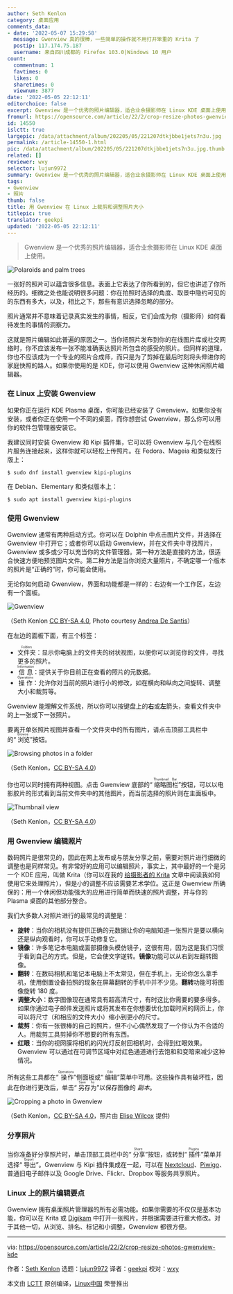 ```yaml
---
author: Seth Kenlon
category: 桌面应用
comments_data:
- date: '2022-05-07 15:29:58'
  message: Gwenview 真的很棒，一些简单的操作就不用打开笨重的 Krita 了
  postip: 117.174.75.187
  username: 来自四川成都的 Firefox 103.0|Windows 10 用户
count:
  commentnum: 1
  favtimes: 0
  likes: 0
  sharetimes: 0
  viewnum: 3877
date: '2022-05-05 22:12:11'
editorchoice: false
excerpt: Gwenview 是一个优秀的照片编辑器，适合业余摄影师在 Linux KDE 桌面上使用。
fromurl: https://opensource.com/article/22/2/crop-resize-photos-gwenview-kde
id: 14550
islctt: true
largepic: /data/attachment/album/202205/05/221207dtkjbbe1jets7n3u.jpg
permalink: /article-14550-1.html
pic: /data/attachment/album/202205/05/221207dtkjbbe1jets7n3u.jpg.thumb.jpg
related: []
reviewer: wxy
selector: lujun9972
summary: Gwenview 是一个优秀的照片编辑器，适合业余摄影师在 Linux KDE 桌面上使用。
tags:
- Gwenview
- 照片
thumb: false
title: 用 Gwenview 在 Linux 上裁剪和调整照片大小
titlepic: true
translator: geekpi
updated: '2022-05-05 22:12:11'
---
```



> 
> Gwenview 是一个优秀的照片编辑器，适合业余摄影师在 Linux KDE 桌面上使用。
> 
> 
> 


![](/data/attachment/album/202205/05/221207dtkjbbe1jets7n3u.jpg "Polaroids and palm trees")


一张好的照片可以蕴含很多信息。表面上它表达了你所看到的，但它也讲述了你所经历的。细微之处也能说明很多问题：你在拍照时选择的角度、取景中隐约可见的的东西有多大，以及，相比之下，那些有意识选择忽略的部分。


照片通常并不意味着记录真实发生的事情，相反，它们会成为你（摄影师）如何看待发生的事情的洞察力。


这就是照片编辑如此普遍的原因之一。当你把照片发布到你的在线图片库或社交网络时，你不应该发布一张不能准确表达照片所包含的感受的照片。但同样的道理，你也不应该成为一个专业的照片合成师，而只是为了剪掉在最后时刻将头伸进你的家庭快照的路人。如果你使用的是 KDE，你可以使用 Gwenview 这种休闲照片编辑器。


### 在 Linux 上安装 Gwenview


如果你正在运行 KDE Plasma 桌面，你可能已经安装了 Gwenview。如果你没有安装，或者你正在使用一个不同的桌面，而你想尝试 Gwenview，那么你可以用你的软件包管理器安装它。


我建议同时安装 Gwenview 和 Kipi 插件集，它可以将 Gwenview 与几个在线照片服务连接起来，这样你就可以轻松上传照片。在 Fedora、Mageia 和类似发行版上：



```
$ sudo dnf install gwenview kipi-plugins

```

在 Debian、Elementary 和类似版本上：



```
$ sudo apt install gwenview kipi-plugins

```

### 使用 Gwenview


Gwenview 通常有两种启动方式。你可以在 Dolphin 中点击图片文件，并选择在 Gwenview 中打开它；或者你可以启动 Gwenview，并在文件夹中寻找照片，Gwenview 或多或少可以充当你的文件管理器。第一种方法是直接的方法，很适合快速方便地预览图片文件。第二种方法是当你浏览大量照片，不确定哪一个版本的照片是“正确的”时，你可能会使用。


无论你如何启动 Gwenview，界面和功能都是一样的：右边有一个工作区，左边有一个面板。


![Gwenview](/data/attachment/album/202205/05/221211qb7tj9tibaj7qq8q.jpg "Gwenview")


（Seth Kenlon [CC BY-SA 4.0](https://creativecommons.org/licenses/by-sa/4.0/), Photo courtesy [Andrea De Santis](http://unsplash.com/@santesson89)）


在左边的面板下面，有三个标签：


* <ruby> 文件夹 <rt>  Folders </rt></ruby>：显示你电脑上的文件夹的树状视图，以便你可以浏览你的文件，寻找更多的照片。
* <ruby> 信息 <rt>  Information </rt></ruby>：提供关于你目前正在查看的照片的元数据。
* <ruby> 操作 <rt>  Operations </rt></ruby>：允许你对当前的照片进行小的修改，如在横向和纵向之间旋转、调整大小和裁剪等。


Gwenview 能理解文件系统，所以你可以按键盘上的**右**或**左**箭头，查看文件夹中的上一张或下一张照片。


要离开单张照片视图并查看一个文件夹中的所有图片，请点击顶部工具栏中的“<ruby> 浏览 <rt>  Browse </rt></ruby>”按钮。


![Browsing photos in a folder](/data/attachment/album/202205/05/221211nwqdbw2813tw8fh3.jpg "Browsing photos in a folder")


（Seth Kenlon，[CC BY-SA 4.0](https://creativecommons.org/licenses/by-sa/4.0/)）


你也可以同时拥有两种视图。点击 Gwenview 底部的“<ruby> 缩略图栏 <rt>  Thumbnail Bar </rt></ruby>”按钮，可以以电影胶片的形式看到当前文件夹中的其他图片，而当前选择的照片则在主面板中。


![Thumbnail view](/data/attachment/album/202205/05/221211ag2dzp96kppiurvz.jpg "Thumbnail view")


（Seth Kenlon，[CC BY-SA 4.0](https://creativecommons.org/licenses/by-sa/4.0/)）


### 用 Gwenview 编辑照片


数码照片是很常见的，因此在网上发布或与朋友分享之前，需要对照片进行细微的调整也是同样常见。有非常好的应用可以编辑照片，事实上，其中最好的一个是另一个 KDE 应用，叫做 Krita（你可以在我的 [给摄影者的 Krita](https://opensource.com/article/21/12/open-source-photo-editing-krita) 文章中阅读我如何使用它来处理照片），但是小的调整不应该需要艺术学位。这正是 Gwenview 所确保的：用一个休闲但功能强大的应用进行简单而快速的照片调整，并与你的 Plasma 桌面的其他部分整合。


我们大多数人对照片进行的最常见的调整是：


* **旋转**：当你的相机没有提供正确的元数据让你的电脑知道一张照片是要以横向还是纵向观看时，你可以手动修复它。
* **镜像**：许多笔记本电脑或面部摄像头模仿镜子，这很有用，因为这是我们习惯于看到自己的方式。但是，它会使文字逆转。**镜像**功能可以从右到左翻转图像。
* **翻转**：在数码相机和笔记本电脑上不太常见，但在手机上，无论你怎么拿手机，使用倒置设备拍照的现象在屏幕翻转的手机中并不少见。**翻转**功能可将图像旋转 180 度。
* **调整大小**：数字图像现在通常具有超高清尺寸，有时这比你需要的要多得多。如果你通过电子邮件发送照片或将其发布在你想要优化加载时间的网页上，你可以将尺寸（和相应的文件大小）缩小到更小的尺寸。
* **裁剪**：你有一张很棒的自己的照片，但不小心偶然发现了一个你认为不合适的人。用裁剪工具剪掉你不想要的所有东西。
* **红眼**：当你的视网膜将相机的闪光灯反射回相机时，会得到红眼效果。Gwenview 可以通过在可调节区域中对红色通道进行去饱和和变暗来减少这种情况。


所有这些工具都在“<ruby> 操作 <rt>  Operations </rt></ruby>”侧面板或“<ruby> 编辑 <rt>  Edit </rt></ruby>”菜单中可用。这些操作具有破坏性，因此在你进行更改后，单击“<ruby> 另存为 <rt>  Save As </rt></ruby>”以保存图像的 *副本*。


![Cropping a photo in Gwenview](/data/attachment/album/202205/05/221212q11j2ybxgotvxxxi.jpg "Cropping a photo in Gwenview")


（Seth Kenlon，[CC BY-SA 4.0](https://creativecommons.org/licenses/by-sa/4.0/)，照片由 [Elise Wilcox](http://unsplash.com/@elise_outside) 提供)


### 分享照片


当你准备好分享照片时，单击顶部工具栏中的“<ruby> 分享 <rt>  Share </rt></ruby>”按钮，或转到“<ruby> 插件 <rt>  Plugins </rt></ruby>”菜单并选择“<ruby> 导出 <rt>  Export </rt></ruby>”。Gwenview 与 Kipi 插件集成在一起，可以在 [Nextcloud](https://opensource.com/article/20/7/nextcloud)、[Piwigo](https://opensource.com/alternatives/google-photos)、普通旧电子邮件以及 Google Drive、Flickr、Dropbox 等服务共享照片。


### Linux 上的照片编辑要点


Gwenview 拥有桌面照片管理器的所有必需功能。如果你需要的不仅仅是基本功能，你可以在 Krita 或 [Digikam](https://opensource.com/life/16/5/how-use-digikam-photo-management) 中打开一张照片，并根据需要进行重大修改。对于其他一切，从浏览、排名、标记和小调整，Gwenview 都很方便。




---


via: <https://opensource.com/article/22/2/crop-resize-photos-gwenview-kde>


作者：[Seth Kenlon](https://opensource.com/users/seth) 选题：[lujun9972](https://github.com/lujun9972) 译者：[geekpi](https://github.com/geekpi) 校对：[wxy](https://github.com/wxy)


本文由 [LCTT](https://github.com/LCTT/TranslateProject) 原创编译，[Linux中国](https://linux.cn/) 荣誉推出